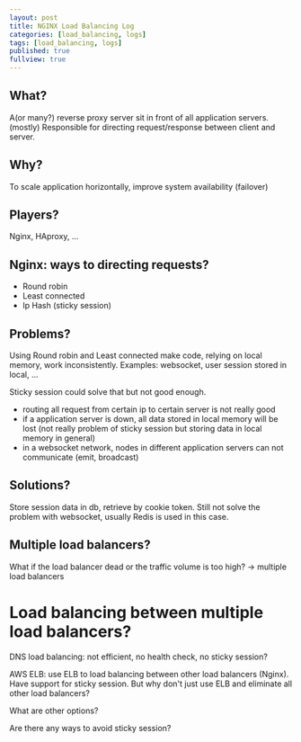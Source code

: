 ```yaml
---
layout: post
title: NGINX Load Balancing Log
categories: [load_balancing, logs]
tags: [load_balancing, logs]
published: true
fullview: true
---
```


## What?
A(or many?) reverse proxy server sit in front of all application servers. (mostly) Responsible for directing request/response between client and server.

## Why?
To scale application horizontally, improve system availability (failover)

## Players?
Nginx, HAproxy, ...

## Nginx: ways to directing requests?

- Round robin
- Least connected
- Ip Hash (sticky session)

## Problems?

Using Round robin and Least connected make code, relying on local memory, work inconsistently. Examples: websocket, user session stored in local, ...

Sticky session could solve that but not good enough.
  - routing all request from certain ip to certain server is not really good
  - if a application server is down, all data stored in local memory will be lost (not really problem of sticky session but storing data in local memory in general)
  - in a websocket network, nodes in different application servers can not communicate (emit, broadcast)

## Solutions?

Store session data in db, retrieve by cookie token.
Still not solve the problem with websocket, usually Redis is used in this case.

## Multiple load balancers?

What if the load balancer dead or the traffic volume is too high? -> multiple load balancers

# Load balancing between multiple load balancers?

DNS load balancing: not efficient, no health check, no sticky session?

AWS ELB: use ELB to load balancing between other load balancers (Nginx). Have support for sticky session. But why don't just use ELB and eliminate all other load balancers?

What are other options?

Are there any ways to avoid sticky session?
